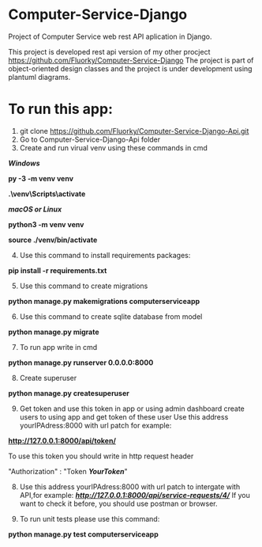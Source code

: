 # Computer-Service-Django
Project of Computer Service web rest API aplication in Django.

This project is developed rest api version of my other procject https://github.com/Fluorky/Computer-Service-Django
The project is part of object-oriented design classes and the project is under development using plantuml diagrams.

# To run this app:
1. git clone https://github.com/Fluorky/Computer-Service-Django-Api.git
2. Go to Computer-Service-Django-Api folder
3. Create and run virual venv using these commands in cmd 

***Windows***

**py -3 -m venv venv**

**.\\venv\\Scripts\\activate**

***macOS or Linux***

**python3 -m venv venv**

**source ./venv/bin/activate**

4.  Use this command to install requirements packages:

**pip install -r requirements.txt**

5. Use this command to create migrations

**python manage.py makemigrations computerserviceapp**

6. Use this command to create sqlite database from model

**python manage.py migrate**

7. To run app write in cmd

**python manage.py runserver 0.0.0.0:8000**

8. Create superuser 

**python manage.py createsuperuser**

9. Get token and use this token in app or using admin dashboard create users to using app and get token of these user
Use this address yourIPAdress:8000 with url patch for example:

**http://127.0.0.1:8000/api/token/**

To use this token you should write in http request header

"Authorization" : "Token ***YourToken***"

8. Use this address yourIPAdress:8000 with url patch to intergate with API,for example: ***http://127.0.0.1:8000/api/service-requests/4/***
If you want to check it before, you should use postman or browser.


9. To run unit tests please use this command:

**python manage.py test computerserviceapp**
